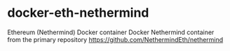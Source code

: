 # docker-eth-nethermind
Ethereum (Nethermind) Docker container Docker Nethermind container from the primary repository https://github.com/NethermindEth/nethermind
